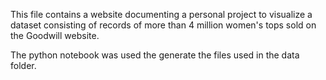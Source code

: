 This file contains a website documenting a personal project to visualize a dataset consisting of records of more than 4 million women's tops sold on the Goodwill website.

The python notebook was used the generate the files used in the data folder.